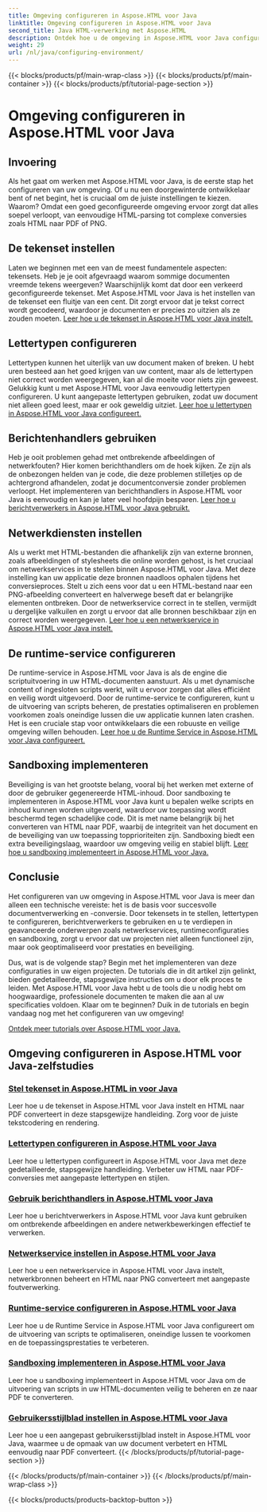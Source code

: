 ```yaml
---
title: Omgeving configureren in Aspose.HTML voor Java
linktitle: Omgeving configureren in Aspose.HTML voor Java
second_title: Java HTML-verwerking met Aspose.HTML
description: Ontdek hoe u de omgeving in Aspose.HTML voor Java configureert. Leer hoe u tekensets instelt, lettertypen configureert en berichthandlers effectief gebruikt.
weight: 29
url: /nl/java/configuring-environment/
---
```


{{< blocks/products/pf/main-wrap-class >}}
{{< blocks/products/pf/main-container >}}
{{< blocks/products/pf/tutorial-page-section >}}

# Omgeving configureren in Aspose.HTML voor Java

## Invoering

Als het gaat om werken met Aspose.HTML voor Java, is de eerste stap het configureren van uw omgeving. Of u nu een doorgewinterde ontwikkelaar bent of net begint, het is cruciaal om de juiste instellingen te kiezen. Waarom? Omdat een goed geconfigureerde omgeving ervoor zorgt dat alles soepel verloopt, van eenvoudige HTML-parsing tot complexe conversies zoals HTML naar PDF of PNG.

## De tekenset instellen

Laten we beginnen met een van de meest fundamentele aspecten: tekensets. Heb je je ooit afgevraagd waarom sommige documenten vreemde tekens weergeven? Waarschijnlijk komt dat door een verkeerd geconfigureerde tekenset. Met Aspose.HTML voor Java is het instellen van de tekenset een fluitje van een cent. Dit zorgt ervoor dat je tekst correct wordt gecodeerd, waardoor je documenten er precies zo uitzien als ze zouden moeten.
[Leer hoe u de tekenset in Aspose.HTML voor Java instelt.](./set-character-set/)

## Lettertypen configureren

Lettertypen kunnen het uiterlijk van uw document maken of breken. U hebt uren besteed aan het goed krijgen van uw content, maar als de lettertypen niet correct worden weergegeven, kan al die moeite voor niets zijn geweest. Gelukkig kunt u met Aspose.HTML voor Java eenvoudig lettertypen configureren. U kunt aangepaste lettertypen gebruiken, zodat uw document niet alleen goed leest, maar er ook geweldig uitziet.
[Leer hoe u lettertypen in Aspose.HTML voor Java configureert.](./configure-fonts/)

## Berichtenhandlers gebruiken

Heb je ooit problemen gehad met ontbrekende afbeeldingen of netwerkfouten? Hier komen berichthandlers om de hoek kijken. Ze zijn als de onbezongen helden van je code, die deze problemen stilletjes op de achtergrond afhandelen, zodat je documentconversie zonder problemen verloopt. Het implementeren van berichthandlers in Aspose.HTML voor Java is eenvoudig en kan je later veel hoofdpijn besparen.
[Leer hoe u berichtverwerkers in Aspose.HTML voor Java gebruikt.](./use-message-handlers/)

## Netwerkdiensten instellen

Als u werkt met HTML-bestanden die afhankelijk zijn van externe bronnen, zoals afbeeldingen of stylesheets die online worden gehost, is het cruciaal om netwerkservices in te stellen binnen Aspose.HTML voor Java. Met deze instelling kan uw applicatie deze bronnen naadloos ophalen tijdens het conversieproces. Stelt u zich eens voor dat u een HTML-bestand naar een PNG-afbeelding converteert en halverwege beseft dat er belangrijke elementen ontbreken. Door de netwerkservice correct in te stellen, vermijdt u dergelijke valkuilen en zorgt u ervoor dat alle bronnen beschikbaar zijn en correct worden weergegeven.
[Leer hoe u een netwerkservice in Aspose.HTML voor Java instelt.](./setup-network-service/)

## De runtime-service configureren

De runtime-service in Aspose.HTML voor Java is als de engine die scriptuitvoering in uw HTML-documenten aanstuurt. Als u met dynamische content of ingesloten scripts werkt, wilt u ervoor zorgen dat alles efficiënt en veilig wordt uitgevoerd. Door de runtime-service te configureren, kunt u de uitvoering van scripts beheren, de prestaties optimaliseren en problemen voorkomen zoals oneindige lussen die uw applicatie kunnen laten crashen. Het is een cruciale stap voor ontwikkelaars die een robuuste en veilige omgeving willen behouden.
[Leer hoe u de Runtime Service in Aspose.HTML voor Java configureert.](./configure-runtime-service/)

## Sandboxing implementeren

Beveiliging is van het grootste belang, vooral bij het werken met externe of door de gebruiker gegenereerde HTML-inhoud. Door sandboxing te implementeren in Aspose.HTML voor Java kunt u bepalen welke scripts en inhoud kunnen worden uitgevoerd, waardoor uw toepassing wordt beschermd tegen schadelijke code. Dit is met name belangrijk bij het converteren van HTML naar PDF, waarbij de integriteit van het document en de beveiliging van uw toepassing topprioriteiten zijn. Sandboxing biedt een extra beveiligingslaag, waardoor uw omgeving veilig en stabiel blijft.
[Leer hoe u sandboxing implementeert in Aspose.HTML voor Java.](./implement-sandboxing/)


## Conclusie

Het configureren van uw omgeving in Aspose.HTML voor Java is meer dan alleen een technische vereiste: het is de basis voor succesvolle documentverwerking en -conversie. Door tekensets in te stellen, lettertypen te configureren, berichtverwerkers te gebruiken en u te verdiepen in geavanceerde onderwerpen zoals netwerkservices, runtimeconfiguraties en sandboxing, zorgt u ervoor dat uw projecten niet alleen functioneel zijn, maar ook geoptimaliseerd voor prestaties en beveiliging.

Dus, wat is de volgende stap? Begin met het implementeren van deze configuraties in uw eigen projecten. De tutorials die in dit artikel zijn gelinkt, bieden gedetailleerde, stapsgewijze instructies om u door elk proces te leiden. Met Aspose.HTML voor Java hebt u de tools die u nodig hebt om hoogwaardige, professionele documenten te maken die aan al uw specificaties voldoen. Klaar om te beginnen? Duik in de tutorials en begin vandaag nog met het configureren van uw omgeving!

[Ontdek meer tutorials over Aspose.HTML voor Java.](https://reference.aspose.com/words/net/)

## Omgeving configureren in Aspose.HTML voor Java-zelfstudies
### [Stel tekenset in Aspose.HTML in voor Java](./set-character-set/)
Leer hoe u de tekenset in Aspose.HTML voor Java instelt en HTML naar PDF converteert in deze stapsgewijze handleiding. Zorg voor de juiste tekstcodering en rendering.
### [Lettertypen configureren in Aspose.HTML voor Java](./configure-fonts/)
Leer hoe u lettertypen configureert in Aspose.HTML voor Java met deze gedetailleerde, stapsgewijze handleiding. Verbeter uw HTML naar PDF-conversies met aangepaste lettertypen en stijlen.
### [Gebruik berichthandlers in Aspose.HTML voor Java](./use-message-handlers/)
Leer hoe u berichtverwerkers in Aspose.HTML voor Java kunt gebruiken om ontbrekende afbeeldingen en andere netwerkbewerkingen effectief te verwerken.
### [Netwerkservice instellen in Aspose.HTML voor Java](./setup-network-service/)
Leer hoe u een netwerkservice in Aspose.HTML voor Java instelt, netwerkbronnen beheert en HTML naar PNG converteert met aangepaste foutverwerking.
### [Runtime-service configureren in Aspose.HTML voor Java](./configure-runtime-service/)
Leer hoe u de Runtime Service in Aspose.HTML voor Java configureert om de uitvoering van scripts te optimaliseren, oneindige lussen te voorkomen en de toepassingsprestaties te verbeteren.
### [Sandboxing implementeren in Aspose.HTML voor Java](./implement-sandboxing/)
Leer hoe u sandboxing implementeert in Aspose.HTML voor Java om de uitvoering van scripts in uw HTML-documenten veilig te beheren en ze naar PDF te converteren.
### [Gebruikersstijlblad instellen in Aspose.HTML voor Java](./set-user-style-sheet/)
Leer hoe u een aangepast gebruikersstijlblad instelt in Aspose.HTML voor Java, waarmee u de opmaak van uw document verbetert en HTML eenvoudig naar PDF converteert.
{{< /blocks/products/pf/tutorial-page-section >}}

{{< /blocks/products/pf/main-container >}}
{{< /blocks/products/pf/main-wrap-class >}}

{{< blocks/products/products-backtop-button >}}
